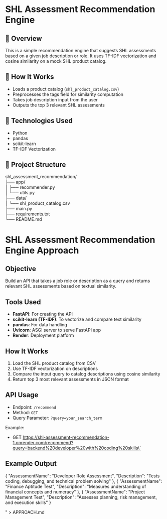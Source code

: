 # SHL Assessment Recommendation Engine

## 📌 Overview

This is a simple recommendation engine that suggests SHL assessments based on a given job description or role. It uses TF-IDF vectorization and cosine similarity on a mock SHL product catalog.

## 🚀 How It Works

- Loads a product catalog (`shl_product_catalog.csv`)
- Preprocesses the tags field for similarity computation
- Takes job description input from the user
- Outputs the top 3 relevant SHL assessments

## 🧰 Technologies Used

- Python
- pandas
- scikit-learn
- TF-IDF Vectorization

## 📁 Project Structure

shl_assessment_recommendation/<br>
├── app/<br>
│   ├── recommender.py<br>
│   └── utils.py<br>
├── data/<br>
│   └── shl_product_catalog.csv<br>
├── main.py<br>
├── requirements.txt<br>
└── README.md<br>


# SHL Assessment Recommendation Engine Approach

## Objective

Build an API that takes a job role or description as a query and returns relevant SHL assessments based on textual similarity.

## Tools Used

- **FastAPI**: For creating the API
- **scikit-learn (TF-IDF)**: To vectorize and compare text similarity
- **pandas**: For data handling
- **Uvicorn**: ASGI server to serve FastAPI app
- **Render**: Deployment platform

## How It Works

1. Load the SHL product catalog from CSV
2. Use TF-IDF vectorization on descriptions
3. Compare the input query to catalog descriptions using cosine similarity
4. Return top 3 most relevant assessments in JSON format

## API Usage

- Endpoint: `/recommend`
- Method: `GET`
- Query Parameter: `?query=your_search_term`

Example:
- GET https://shl-assessment-recommendation-1.onrender.com/recommend?query=backend%20developer%20with%20coding%20skills\`

## Example Output

  {
    \"AssessmentName\": \"Developer Role Assessment\",
    \"Description\": \"Tests coding, debugging, and technical problem solving\"
  },
  {
    \"AssessmentName\": \"Finance Aptitude Test\",
    \"Description\": \"Measures understanding of financial concepts and numeracy\"
  },
  {
    \"AssessmentName\": \"Project Management Test\",
    \"Description\": \"Assesses planning, risk management, and execution skills\"
  }

" > APPROACH.md
